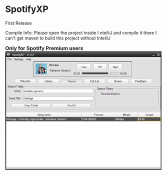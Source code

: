 SpotifyXP
===============

First Release

Compile Info: Please open the project inside I ntelliJ and compile it there I can't get maven to build this project without IntelliJ


<h3 style="display:inline">Only for Spotify Premium users
<br>

<img src="SpotifyXPShow.PNG" width="500" >

